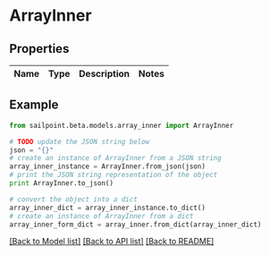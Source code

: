 # ArrayInner


## Properties

Name | Type | Description | Notes
------------ | ------------- | ------------- | -------------

## Example

```python
from sailpoint.beta.models.array_inner import ArrayInner

# TODO update the JSON string below
json = "{}"
# create an instance of ArrayInner from a JSON string
array_inner_instance = ArrayInner.from_json(json)
# print the JSON string representation of the object
print ArrayInner.to_json()

# convert the object into a dict
array_inner_dict = array_inner_instance.to_dict()
# create an instance of ArrayInner from a dict
array_inner_form_dict = array_inner.from_dict(array_inner_dict)
```
[[Back to Model list]](../README.md#documentation-for-models) [[Back to API list]](../README.md#documentation-for-api-endpoints) [[Back to README]](../README.md)


